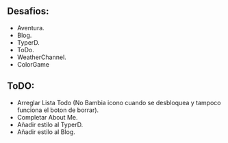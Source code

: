 
## Desafios:
- Aventura.
- Blog.
- TyperD.
- ToDo.
- WeatherChannel.
- ColorGame

## ToDO:
- Arreglar Lista Todo (No Bambia icono cuando se desbloquea y tampoco funciona el boton de borrar).
- Completar About Me.
- Añadir estilo al TyperD.
- Añadir estilo al Blog.
